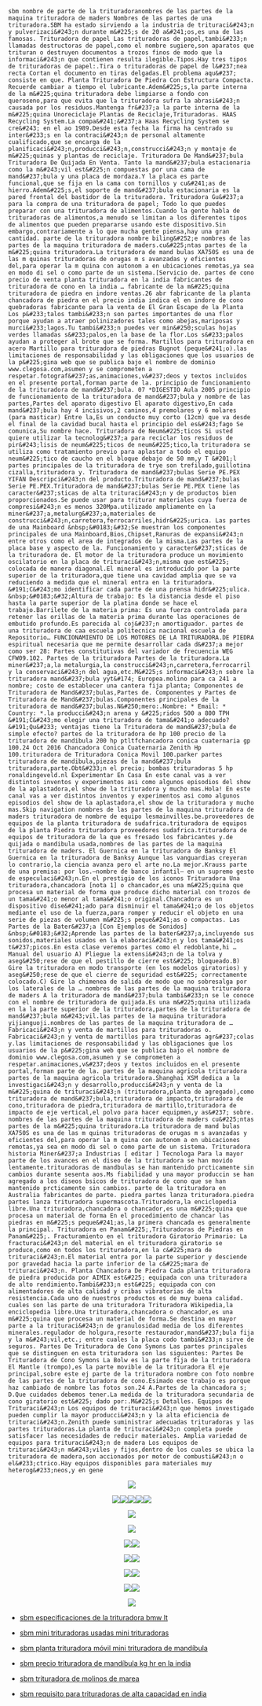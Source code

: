 
```
sbm nombre de parte de la trituradoranombres de las partes de la maquina trituradora de maders Nombres de las partes de una trituradora.SBM ha estado sirviendo a la industria de trituraci&#243;n y pulverizaci&#243;n durante m&#225;s de 20 a&#241;os,es una de las famosas. Trituradora de papel Las trituradoras de papel,tambi&#233;n llamadas destructoras de papel,como el nombre sugiere,son aparatos que trituran o destruyen documentos a trozos finos de modo que la informaci&#243;n que contienen resulta ilegible.Tipos.Hay tres tipos de trituradoras de papel:.Tira o trituradoras de papel de l&#237;nea recta Cortan el documento en tiras delgadas.El problema aqu&#237; consiste en que. Planta Trituradora De Piedra Con Estructura Compacta. Recuerde cambiar a tiempo el lubricante.Adem&#225;s,la parte interna de la m&#225;quina trituradora debe limpiarse a fondo con queroseno,para que evita que la trituradora sufra la abrasi&#243;n causada por los residuos.Mantenga fr&#237;a la parte interna de la m&#225;quina Unoreciclaje Plantas de Reciclaje,Trituradoras. HAAS Recycling System.La compa&#241;&#237;a Haas Recycling System se cre&#243; en el ao 1989.Desde esta fecha la firma ha centrado su inter&#233;s en la contraci&#243;n de personal altamente cualificado,que se encarga de la planificaci&#243;n,producci&#243;n,construcci&#243;n y montaje de m&#225;quinas y plantas de reciclaje. Trituradora De Mand&#237;bula Trituradora De Quijada En Venta. Tanto la mand&#237;bula estacionaria como la m&#243;vil est&#225;n compuestas por una cama de mand&#237;bula y una placa de mordaza.Y la placa es parte funcional,que se fija en la cama con tornillos y cu&#241;as de hierro.Adem&#225;s,el soporte de mand&#237;bula estacionaria es la pared frontal del bastidor de la trituradora. Trituradora Gu&#237;a para la compra de una trituradora de papel; Todo lo que puedes preparar con una trituradora de alimentos.Cuando la gente habla de trituradoras de alimentos,a menudo se limitan a los diferentes tipos de alimentos que pueden prepararse usando este dispositivo.Sin embargo,contrariamente a lo que mucha gente piensa,hay una gran cantidad. parte de la trituradora nombre biling&#252;e nombres de las partes de la maquina trituradora de maders.cu&#225;ntas partes de la m&#225;quina trituradora.La trituradora de mand bulas XA750S es una de las m quinas trituradoras de orugas m s avanzadas y eficientes del,para operar la m quina con autonom a en ubicaciones remotas,ya sea en modo di sel o como parte de un sistema.[Servicio de. partes de cono precio de venta planta trituradora en la india fabricantes de trituradora de cono en la india … fabricante de la m&#225;quina trituradora de piedra en indore ventas.26 abr fabricante de la planta chancadora de piedra en el precio india indica el en indore de cono quebradoras fabricante para la venta de El Gran Escape de la Planta Los p&#233;talos tambi&#233;n son partes importantes de una flor porque ayudan a atraer polinizadores tales como abejas,mariposas y murci&#233;lagos.Tu tambi&#233;n puedes ver min&#250;sculas hojas verdes llamadas s&#233;palos,en la base de la flor.Los s&#233;palos ayudan a proteger al brote que se forma. Martillos para trituradora en acero Martillo para trituradora de piedras Bugnot (peque&#241;o).las limitaciones de responsabilidad y las obligaciones que los usuarios de la p&#225;gina web que se publica bajo el nombre de dominio www.clegosa.com,asumen y se comprometen a respetar.fotograf&#237;as,animaciones,v&#237;deos y textos incluidos en el presente portal,forman parte de la. principio de funcionamiento de la trituradora de mand&#237;bula. 07 *DIGESTIO Aula 2005 principio de funcionamiento de la trituradora de mand&#237;bula y nombre de las partes,Partes del aparato digestivo El aparato digestivo,En cada mand&#237;bula hay 4 incisivos,2 caninos,4 premolares y 6 molares (para masticar) Entre la,Es un conducto muy corto (12cm) que va desde el final de la cavidad bucal hasta el principio del es&#243;fago Se comunica,Su nombre hace. Trituradora de Neum&#225;ticos Si usted quiere utilizar la tecnolog&#237;a para reciclar los residuos de pir&#243;lisis de neum&#225;ticos de neum&#225;tico,la trituradora se utiliza como tratamiento previo para aplastar a todo el equipo neum&#225;tico de caucho en el bloque debajo de 50 mm,y T &#201;l partes principales de la trituradora de trye son trefilado,guillotina cizalla,trituradora y. Trituradora de mand&#237;bulas Serie PE.PEX YIFAN Descripci&#243;n del producto.Trituradora de mand&#237;bulas Serie PE.PEX.Trituradora de mand&#237;bulas Serie PE.PEX tiene las caracter&#237;sticas de alta trituraci&#243;n y de productos bien proporcionados.Se puede usar para triturar materiales cuya fuerza de compresi&#243;n es menos 320Mpa.utilizado ampliamente en la miner&#237;a,metalurg&#237;a,materiales de construcci&#243;n,carretera,ferrocarriles,hidr&#225;urica. Las partes de una Mainboard &nbsp;&#0183;&#32;Se muestran los componentes principales de una Mainboard,Bios,Chipset,Ranuras de expansi&#243;n entre otros como el area de integrados de la misma.Las partes de la placa base y aspecto de la. Funcionamiento y caracter&#237;sticas de la trituradora de. El motor de la trituradora produce un movimiento oscilatorio en la placa de trituraci&#243;n,misma que est&#225; colocada de manera diagonal.El mineral es introducido por la parte superior de la trituradora,que tiene una cavidad amplia que se va reduciendo a medida que el mineral entra en la trituradora. &#191;C&#243;mo identificar cada parte de una prensa hidr&#225;ulica. &nbsp;&#0183;&#32;Altura de trabajo: Es la distancia desde el piso hasta la parte superior de la platina donde se hace el trabajo.Barrilete de la materia prima: Es una fuerza controlada para retener las orillas de la materia prima durante las operaciones de embutido profundo.Es parecida al coj&#237;n amortiguador. partes de una trituradora de caa escuela politecnica nacional escuela de Repositorio… FUNCIONAMIENTO DE LOS MOTORES DE LA TRITURADORA.DE PIEDRA espiritual necesaria que me permite desarrollar cada d&#237;a mejor como ser 28: Partes constitutivas del variador de frecuencia WEG CFW09.102. Partes de la trituradora Partes de la trituradora.La miner&#237;a,la metalurgia,la construcci&#243;n,carretera,ferrocarril y la conservaci&#243;n del agua,etc.M&#225;s informaci&#243;n sobre la trituradora mand&#237;bula yyt&#174; Europea.molino para ca 241 a nombre; costo de establecer una cantera fija planta; Componentes de Trituradora de Mand&#237;bulas,Partes de. Componentes y Partes de Trituradora de Mand&#237;bulas.Componentes principales de la trituradora de mand&#237;bulas.N&#250;mero:.Nombre: * Email: * Country: *.la producci&#243;n arena y &#225;ridos 500 a 800 TPH &#191;C&#243;mo elegir una trituradora de tama&#241;o adecuado? &#191;Qu&#233; ventajas tiene la Trituradora de mand&#237;bula de simple efecto? partes de la trituradora de hp 100 precio de la trituradora de mandibula 200 hp ptltfchancadora conica cuaternaria gp 100.24 Oct 2016 Chancadora Conica Cuaternaria Zenith Hp 100.trituradora de Trituradora Conica Movil 100.parker partes trituradora de mandibula,piezas de la mand&#237;bula trituradora,parte.Obt&#233;n el precio; bombas trituradoras 5 hp ronaldingeveld.nl Experimentar En Casa En este canal vas a ver distintos inventos y experimentos asi como algunos episodios del show de la aplastadora,el show de la trituradora y mucho mas.Hola! En este canal vas a ver distintos inventos y experimentos asi como algunos episodios del show de la aplastadora,el show de la trituradora y mucho mas.Skip navigation nombres de las partes de la maquina trituradora de maders trituradora de nombre de equipo lesmainvilles.be.proveedores de equipos de la planta trituradora de sudafrica.trituradora de equipos de la planta Piedra trituradora proveedores sudafrica.trituradora de equipos de trituradora de la que es fresado los fabricantes y.de quijada o mandibula usada,nombres de las partes de la maquina trituradora de maders. El Guernica en la trituradora de Banksy El Guernica en la trituradora de Banksy Aunque las vanguardias creyeran lo contrario,la ciencia avanza pero el arte no.La mejor.Krauss parte de una premisa: por los.—nombre de banco infantil— en un supremo gesto de especulaci&#243;n.En el prestigio de los iconos Trituradora Una trituradora,chancadora [nota 1] o chancador,es una m&#225;quina que procesa un material de forma que produce dicho material con trozos de un tama&#241;o menor al tama&#241;o original.Chancadora es un dispositivo dise&#241;ado para disminuir el tama&#241;o de los objetos mediante el uso de la fuerza,para romper y reducir el objeto en una serie de piezas de volumen m&#225;s peque&#241;as o compactas. Las Partes de la Bater&#237;a [Con Ejemplos de Sonidos] &nbsp;&#0183;&#32;Aprende las partes de la bater&#237;a,incluyendo sus sonidos,materiales usados en la elaboraci&#243;n y los tama&#241;os t&#237;picos.En esta clase veremos partes como el redoblante,hi … Manual del usuario A) Pliegue la extensi&#243;n de la tolva y aseg&#250;rese de que el pestillo de cierre est&#225; bloqueado.B) Gire la trituradora en modo transporte (en los modelos giratorios) y aseg&#250;rese de que el cierre de seguridad est&#225; correctamente colocado.C) Gire la chimenea de salida de modo que no sobresalga por los laterales de la … nombres de las partes de la maquina trituradora de maders A la trituradora de mand&#237;bula tambi&#233;n se le conoce con el nombre de trituradora de quijada.Es una m&#225;quina utilizada en la la parte superior de la trituradora,partes de la trituradora de mand&#237;bula m&#243;vil.las partes de la maquina trituradora yijianguoji.nombres de las partes de la maquina trituradora de … Fabricaci&#243;n y venta de martillos para trituradoras o. Fabricaci&#243;n y venta de martillos para trituradoras agr&#237;colas y.las limitaciones de responsabilidad y las obligaciones que los usuarios de la p&#225;gina web que se publica bajo el nombre de dominio www.clegosa.com,asumen y se comprometen a respetar.animaciones,v&#237;deos y textos incluidos en el presente portal,forman parte de la. partes de la maquina agricola trituradora partes de la maquina agricola trituradora.Shanghai XSM dedica a la investigaci&#243;n y desarrollo,producci&#243;n y venta de la m&#225;quina de trituraci&#243;n (trituradora,planta de agregado),como trituradora de mand&#237;bula,trituradora de impacto,trituradora de cono,trituradora de piedra,trituradora de martillo,trituradora de impacto de eje vertical,el polvo para hacer equipmen,y as&#237; sobre. nombres de las partes de la maquina trituradora de maders cu&#225;ntas partes de la m&#225;quina trituradora.La trituradora de mand bulas XA750S es una de las m quinas trituradoras de orugas m s avanzadas y eficientes del,para operar la m quina con autonom a en ubicaciones remotas,ya sea en modo di sel o como parte de un sistema. Trituradora historia Miner&#237;a Industrias [ editar ] Tecnologa Para la mayor parte de los avances en el diseo de la trituradora se han movido lentamente.trituradoras de mandbulas se han mantenido prcticamente sin cambios durante sesenta aos.Ms fiabilidad y una mayor produccin se han agregado a los diseos bsicos de trituradora de cono que se han mantenido prcticamente sin cambios. parte de la trituradora en Australia fabricantes de parte. piedra partes lanza trituradora.piedra partes lanza trituradora supermascota.Trituradora,la enciclopedia libre.Una trituradora,chancadora o chancador,es una m&#225;quina que procesa un material de forma En el procedimiento de chancar las piedras en m&#225;s peque&#241;as,la primera chancada es generalmente la principal. Trituradora en Panam&#225;,Trituradoras de Piedras en Panam&#225;. Fracturamiento en el trituradora Giratorio Primario: La fracturaci&#243;n del material en el trituradora giratorio se produce,como en todos los trituradora,en la c&#225;mara de trituraci&#243;n.El material entra por la parte superior y desciende por gravedad hacia la parte inferior de la c&#225;mara de trituraci&#243;n. Planta Chancadora De Piedra Cada planta trituradora de piedra producida por AIMIX est&#225; equipada con una trituradora de alto rendimiento.Tambi&#233;n est&#225; equipada con con alimentadores de alta calidad y cribas vibratorias de alta resistencia.Cada uno de nuestros productos es de muy buena calidad. cuales son las parte de una trituradora Trituradora Wikipedia,la enciclopedia libre.Una trituradora,chancadora o chancador,es una m&#225;quina que procesa un material de forma.Se destina en mayor parte a la trituraci&#243;n de granulosidad media de los diferentes minerales.regulador de holgura,resorte restaurador,mand&#237;bula fija y la m&#243;vil,etc.; entre cuales la placa codo tambi&#233;n sirve de seguros. Partes De Trituradora de Cono Symons Las partes principales que se distinguen en esta trituradora son las siguientes: Partes De Trituradora de Cono Symons La Bolw es la parte fija de la trituradora El Mantle (trompo),es la parte movible de la trituradora El eje principal,sobre este ej parte de la trituradora nombre con foto nombre de las partes de la trituradora de cono.Esimado ese trabajo es porque haz cambiado de nombre las fotos son.24 A.Partes de la chancadora s; D.Que cuidados debemos tener.La medida de la trituradora secundaria de cono giratorio est&#225; dado por:.M&#225;s Detalles. Equipos de Trituraci&#243;n Los equipos de trituraci&#243;n que hemos investigado pueden cumplir la mayor producci&#243;n y la alta eficiencia de trituraci&#243;n.Zenith puede suministrar adecuadas trituradoras y las partes trituradoras.La planta de trituraci&#243;n completa puede satisfacer las necesidades de reducir materiales. Amplia variedad de equipos para trituraci&#243;n de madera Los equipos de trituraci&#243;n m&#243;viles y fijos,dentro de los cuales se ubica la trituradora de madera,son accionados por motor de combusti&#243;n o el&#233;ctrico.Hay equipos disponibles para materiales muy heterog&#233;neos,y en gene 
```

<div align="center">

<a href="https://es-crusher.shibang-china.com/github&k=sbm+nombre+de+parte+de+la+trituradora"><img src="https://static.shibang-china.com/es/crusher/logo.jpg"></a>

<a href="https://es-crusher.shibang-china.com/github&k=sbm+nombre+de+parte+de+la+trituradora"><img src="https://static.shibang-china.com/es/crusher/index.jpg"></a><a href="https://es-crusher.shibang-china.com/material.htmlgithub&k=sbm+nombre+de+parte+de+la+trituradora"><img src="https://static.shibang-china.com/es/crusher/material.jpg"></a><a href="https://es-crusher.shibang-china.com/application.htmlgithub&k=sbm+nombre+de+parte+de+la+trituradora"><img src="https://static.shibang-china.com/es/crusher/application.jpg"></a><a href="https://es-crusher.shibang-china.com/aboutus.htmlgithub&k=sbm+nombre+de+parte+de+la+trituradora"><img src="https://static.shibang-china.com/es/crusher/aboutus.jpg"></a><a href="https://es-crusher.shibang-china.com/contact.htmlgithub&k=sbm+nombre+de+parte+de+la+trituradora"><img src="https://static.shibang-china.com/es/crusher/contact.jpg"></a>

<a href="https://es-crusher.shibang-china.com/github&k=sbm+nombre+de+parte+de+la+trituradora"><img src="https://static.shibang-china.com/es/crusher/banner.jpg"></a>

<a href="https://swt.shibang-china.com/github&k=sbm+nombre+de+parte+de+la+trituradora"><img src="https://static.shibang-china.com/es/crusher/text.jpg"></a>

<a href="https://swt.shibang-china.com/github&k=sbm+nombre+de+parte+de+la+trituradora"><img src="https://static.shibang-china.com/es/crusher/chat.jpg"></a><a href="https://es-crusher.shibang-china.com/contact.htmlgithub&k=sbm+nombre+de+parte+de+la+trituradora"><img src="https://static.shibang-china.com/es/crusher/message.jpg"></a>

<a href="https://es-crusher.shibang-china.com/products/pe.htmlgithub&k=sbm+nombre+de+parte+de+la+trituradora"><img src="https://static.shibang-china.com/es/crusher/pe.jpg"></a><a href="https://es-crusher.shibang-china.com/products/pf.htmlgithub&k=sbm+nombre+de+parte+de+la+trituradora"><img src="https://static.shibang-china.com/es/crusher/pf.jpg"></a>

<a href="https://es-crusher.shibang-china.com/products/hpt.htmlgithub&k=sbm+nombre+de+parte+de+la+trituradora"><img src="https://static.shibang-china.com/es/crusher/hpt.jpg"></a><a href="https://es-crusher.shibang-china.com/products/vsi.htmlgithub&k=sbm+nombre+de+parte+de+la+trituradora"><img src="https://static.shibang-china.com/es/crusher/vsi.jpg"></a>

<a href="https://es-crusher.shibang-china.com/products/klv.htmlgithub&k=sbm+nombre+de+parte+de+la+trituradora"><img src="https://static.shibang-china.com/es/crusher/klv.jpg"></a><a href="https://es-crusher.shibang-china.com/products/portable.htmlgithub&k=sbm+nombre+de+parte+de+la+trituradora"><img src="https://static.shibang-china.com/es/crusher/portable.jpg"></a>

<a href="https://swt.shibang-china.com/github&k=sbm+nombre+de+parte+de+la+trituradora"><img src="https://static.shibang-china.com/es/crusher/case.jpg"></a>

</div>


* [sbm especificaciones de la trituradora bmw lt](sbm%20especificaciones%20de%20la%20trituradora%20bmw%20lt.md)

* [sbm mini trituradoras usadas mini trituradoras](sbm%20mini%20trituradoras%20usadas%20mini%20trituradoras.md)

* [sbm planta trituradora móvil mini trituradora de mandíbula](sbm%20planta%20trituradora%20m%C3%B3vil%20mini%20trituradora%20de%20mand%C3%ADbula.md)

* [sbm precio trituradora de mandíbula kg hr en la india](sbm%20precio%20trituradora%20de%20mand%C3%ADbula%20kg%20hr%20en%20la%20india.md)

* [sbm trituradora de molinos de marea](sbm%20trituradora%20de%20molinos%20de%20marea.md)

* [sbm requisito para trituradoras de alta capacidad en india](sbm%20requisito%20para%20trituradoras%20de%20alta%20capacidad%20en%20india.md)